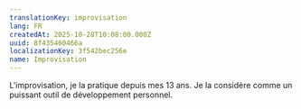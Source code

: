 ```yaml
---
translationKey: improvisation
lang: FR
createdAt: 2025-10-28T10:08:00.000Z
uuid: 8f435460466a
localizationKey: 3f542bec256e
name: Improvisation
---
```

L'improvisation, je la pratique depuis mes 13 ans. Je la considère comme un puissant outil de développement personnel.
